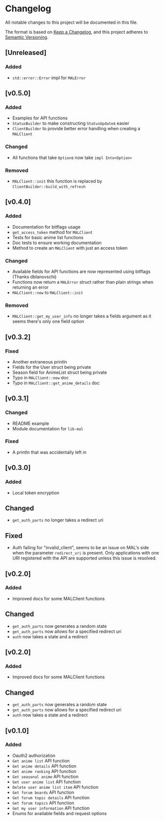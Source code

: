 # Changelog

All notable changes to this project will be documented in this file.

The format is based on [Keep a Changelog](https://keepachangelog.com/en/1.0.0/),
and this project adheres to [Semantic Versioning](https://semver.org/spec/v2.0.0.html).

## [Unreleased]

### Added
- `std::error::Error` impl for `MALError`


## [v0.5.0]

### Added

- Examples for API functions
- `StatusBuilder` to make constructing `StatusUpdate`s easier
- `ClientBuilder` to provide better error handling when creating a `MALClient`

### Changed

- All functions that take `Option`s now take `impl Into<Option>`

### Removed

- `MALClient::init` this function is replaced by `ClientBuilder::build_with_refresh`

## [v0.4.0]

### Added

- Documentation for bitflags usage
- `get_access_token` method for `MALClient`
- Tests for basic anime list functions
- Doc tests to ensure working documentation
- Method to create an `MALClient` with just an access token

### Changed

- Available fields for API functions are now represented using bitflags (Thanks dblanovschi)
- Functions now return a `MALError` struct rather than plain strings when returning an error
- `MALClient::new` to `MALClient::init`

### Removed

- `MALClient::get_my_user_info` no longer takes a fields argument as it seems there's only one field option

## [v0.3.2]

### Fixed

- Another extraneous println
- Fields for the User struct being private
- Season field for AnimeList struct being private
- Typo in `MALClient::new` doc
- Typo in `MALClient::get_anime_details` doc

## [v0.3.1]

### Changed

- README example
- Module documentation for `lib-mal`

### Fixed

- A println that was accidentally left in

## [v0.3.0]

### Added

- Local token encryption

## Changed

- `get_auth_parts` no longer takes a redirect uri

## Fixed

- Auth failing for "invalid_client", seems to be an issue on MAL's side when the parameter `redirect_uri` is present. Only applications with one URI registered with the API are supported unless this issue is resolved.

## [v0.2.0]

### Added

- Improved docs for some MALClient functions

## Changed

- `get_auth_parts` now generates a random state
- `get_auth_parts` now allows for a specified redirect uri
- `auth` now takes a state and a redirect

## [v0.2.0]

### Added

- Improved docs for some MALClient functions

## Changed

- `get_auth_parts` now generates a random state
- `get_auth_parts` now allows for a specified redirect uri
- `auth` now takes a state and a redirect

## [v0.1.0]

### Added

- Oauth2 authorization
- `Get anime list` API function
- `Get anime details` API function
- `Get anime ranking` API function
- `Get seasonal anime` API function
- `Get user anime list` API function
- `Delete user anime list item` API function
- `Get forum boards` API function
- `Get forum topic details` API function
- `Get forum topics` API function
- `Get my user information` API function
- Enums for available fields and request options
